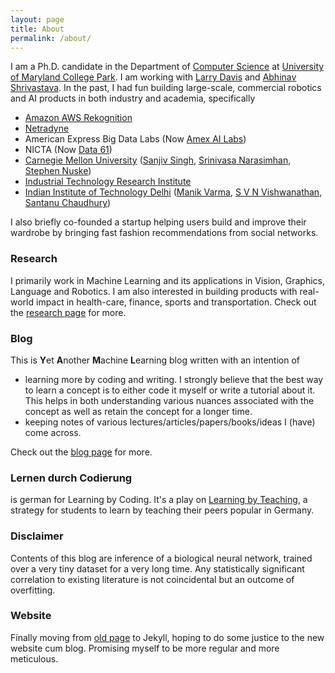 ```yaml
---
layout: page
title: About
permalink: /about/
---
```


I am a Ph.D. candidate in the Department of [Computer Science](https://www.cs.umd.edu) at [University of Maryland College Park](https://www.umd.edu). I am working with [Larry Davis](http://users.umiacs.umd.edu/~lsd/) and [Abhinav Shrivastava](http://abhinavsh.info).
In the past, I had fun building large-scale, commercial robotics and AI products in both industry and academia, specifically

* [Amazon AWS Rekognition](https://aws.amazon.com/rekognition/)
* [Netradyne](http://netradyne.com/)
* American Express Big Data Labs (Now [Amex AI Labs](https://www.americanexpress.com/in/careers/ai-labs.html))
* NICTA (Now [Data 61](https://data61.csiro.au/))
* [Carnegie Mellon University](https://frc.ri.cmu.edu) ([Sanjiv Singh](https://frc.ri.cmu.edu/~ssingh/Sanjiv_Singh/home.html), [Srinivasa Narasimhan](http://www.cs.cmu.edu/~srinivas/), [Stephen Nuske](https://www.linkedin.com/in/stephen-nuske-7ab4842/))
* [Industrial Technology Research Institute](https://www.itri.org.tw/english/)
* [Indian Institute of Technology Delhi](https://home.iitd.ac.in/) ([Manik Varma](https://www.microsoft.com/en-us/research/people/manik/), [S V N Vishwanathan](https://www.stat.purdue.edu/~vishy/), [Santanu Chaudhury](http://web.iitd.ac.in/~santanuc/))

I also briefly co-founded a startup helping users build and improve their wardrobe by bringing fast fashion recommendations from social networks.

### Research
I primarily work in Machine Learning and its applications in Vision, Graphics, Language and Robotics. I am also interested in building products with real-world impact in health-care, finance, sports and transportation. Check out the [research page](http://kampta.github.io/research) for more.

### Blog
This is **Y**et **A**nother **M**achine **L**earning blog written with an intention of

* learning more by coding and writing. I strongly believe that the best way to learn a concept is to either code it myself or write a tutorial about it. This helps in both understanding various nuances associated with the concept as well as retain the concept for a longer time.
* keeping notes of various lectures/articles/papers/books/ideas I (have) come across. 

Check out the [blog page](http://kampta.github.io/blog) for more.

### Lernen durch Codierung
is german for Learning by Coding. It's a play on [Learning by Teaching](https://en.wikipedia.org/wiki/Learning_by_teaching), a strategy for students to learn by teaching their peers popular in Germany.

### Disclaimer
Contents of this blog are inference of a biological neural network, trained over a very tiny dataset for a very long time. Any statistically significant correlation to existing literature is not coincidental but an outcome of overfitting.

### Website
Finally moving from [old page](https://sites.google.com/site/kamalgupta308/) to Jekyll, hoping to do some justice to the new website cum blog. Promising myself to be more regular and more meticulous.

